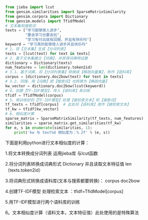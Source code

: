 ```python
from jieba import lcut
from gensim.similarities import SparseMatrixSimilarity
from gensim.corpora import Dictionary
from gensim.models import TfidfModel
# 文本集和搜索词
texts = ["学习能够使人进步",
         "要会学习也要会玩",
         "学习有付出就有回报，并且有快乐吗"]
keyword = "学习真的能够使人进步并且快乐吗"
# 1、将【文本集】生成【分词列表】  
texts = [lcut(text) for text in texts]
# 2、基于文本集建立【词典】，并获得词典特征数
dictionary = Dictionary(texts)
num_features = len(dictionary.token2id)
# 3.1、基于词典，将【分词列表集】转换成【稀疏向量集】，称作【语料库】
corpus = [dictionary.doc2bow(text) for text in texts]
# 3.2、同理，用【词典】把【搜索词】也转换为【稀疏向量】
kw_vector = dictionary.doc2bow(lcut(keyword))
# 4、创建【TF-IDF模型】，传入【语料库】来训练
tfidf = TfidfModel(corpus)
# 5、用训练好的【TF-IDF模型】处理【被检索文本】和【搜索词】
tf_texts = tfidf[corpus]  # 此处将【语料库】用作【被检索文本】
tf_kw = tfidf[kw_vector]
# 6、相似度计算
sparse_matrix = SparseMatrixSimilarity(tf_texts, num_features)
similarities = sparse_matrix.get_similarities(tf_kw)
for e, s in enumerate(similarities, 1):
    print('kw 与 text%d 相似度为：%.2f' % (e, s))
```

下面是利用python进行文本相似度的计算：

1.将文本转换成分词列表 运用jieba库 与lcut函数

2.将分词列表转换成词典形式 Dictionary 并且读取文本特征值 len（texts.token2id）

3.将词典形式转换成语料库(文本与搜索都要转换)： corpus doc2bow

4.创建TF-IDF模型 处理检索文本 ：tfidf=TfidModel[corpus]

5.用TF-IDF模型进行两个语料库的训练

6。文本相似度计算（语料文本，文本特征值）此处使用的是特殊算法






